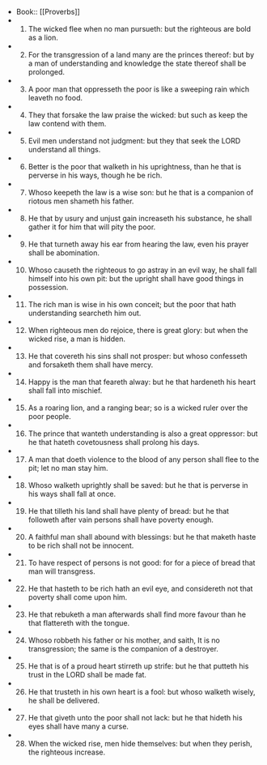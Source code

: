 - Book:: [[Proverbs]]
- 1. The wicked flee when no man pursueth: but the righteous are bold as a lion.
- 2. For the transgression of a land many are the princes thereof: but by a man of understanding and knowledge the state thereof shall be prolonged.
- 3. A poor man that oppresseth the poor is like a sweeping rain which leaveth no food.
- 4. They that forsake the law praise the wicked: but such as keep the law contend with them.
- 5. Evil men understand not judgment: but they that seek the LORD understand all things.
- 6. Better is the poor that walketh in his uprightness, than he that is perverse in his ways, though he be rich.
- 7. Whoso keepeth the law is a wise son: but he that is a companion of riotous men shameth his father.
- 8. He that by usury and unjust gain increaseth his substance, he shall gather it for him that will pity the poor.
- 9. He that turneth away his ear from hearing the law, even his prayer shall be abomination.
- 10. Whoso causeth the righteous to go astray in an evil way, he shall fall himself into his own pit: but the upright shall have good things in possession.
- 11. The rich man is wise in his own conceit; but the poor that hath understanding searcheth him out.
- 12. When righteous men do rejoice, there is great glory: but when the wicked rise, a man is hidden.
- 13. He that covereth his sins shall not prosper: but whoso confesseth and forsaketh them shall have mercy.
- 14. Happy is the man that feareth alway: but he that hardeneth his heart shall fall into mischief.
- 15. As a roaring lion, and a ranging bear; so is a wicked ruler over the poor people.
- 16. The prince that wanteth understanding is also a great oppressor: but he that hateth covetousness shall prolong his days.
- 17. A man that doeth violence to the blood of any person shall flee to the pit; let no man stay him.
- 18. Whoso walketh uprightly shall be saved: but he that is perverse in his ways shall fall at once.
- 19. He that tilleth his land shall have plenty of bread: but he that followeth after vain persons shall have poverty enough.
- 20. A faithful man shall abound with blessings: but he that maketh haste to be rich shall not be innocent.
- 21. To have respect of persons is not good: for for a piece of bread that man will transgress.
- 22. He that hasteth to be rich hath an evil eye, and considereth not that poverty shall come upon him.
- 23. He that rebuketh a man afterwards shall find more favour than he that flattereth with the tongue.
- 24. Whoso robbeth his father or his mother, and saith, It is no transgression; the same is the companion of a destroyer.
- 25. He that is of a proud heart stirreth up strife: but he that putteth his trust in the LORD shall be made fat.
- 26. He that trusteth in his own heart is a fool: but whoso walketh wisely, he shall be delivered.
- 27. He that giveth unto the poor shall not lack: but he that hideth his eyes shall have many a curse.
- 28. When the wicked rise, men hide themselves: but when they perish, the righteous increase.

